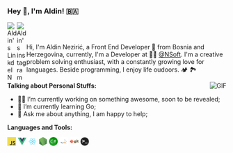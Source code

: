 ### Hey 👋, I'm Aldin! :bosnia_herzegovina:

<a href="https://www.linkedin.com/in/aldinneziric/">
  <img align="left" alt="Aldin's LinkdeIN" width="22px" src="https://cdn.jsdelivr.net/npm/simple-icons@v3/icons/linkedin.svg" />
</a>
<a href="https://www.instagram.com/aldinezi">
  <img align="left" alt="Aldin's instagram" width="22px" src="https://cdn.jsdelivr.net/npm/simple-icons@v3/icons/instagram.svg" />
</a>

<br/>
<br/>

Hi, I'm Aldin Nezirić, a Front End Developer 🚀 from Bosnia and Herzegovina, currently, I'm a Developer at 👨‍💼️  [@NSoft](https://nsoft.com). I'm a creative problem solving enthusiast, with a constantly growing love for languages. Beside programming, I enjoy life oudoors. :camping: :national_park:

  <img align="right" alt="GIF" src="https://64.media.tumblr.com/4cb8405792fcb9944a5eade794f3ffec/tumblr_nq8sqsmGjC1rfd7lko1_500.gifv" />

**Talking about Personal Stuffs:**

- :man_technologist: I’m currently working on something awesome, soon to be revealed;
- 🌱 I’m currently learning Go;
- 💬 Ask me about anything, I am happy to help;

**Languages and Tools:**  

<code><img height="20" src="https://raw.githubusercontent.com/github/explore/80688e429a7d4ef2fca1e82350fe8e3517d3494d/topics/javascript/javascript.png"></code>
<code><img height="20" src="https://raw.githubusercontent.com/github/explore/80688e429a7d4ef2fca1e82350fe8e3517d3494d/topics/vue/vue.png"></code>
<code><img height="20" src="https://raw.githubusercontent.com/github/explore/80688e429a7d4ef2fca1e82350fe8e3517d3494d/topics/react/react.png"></code>
<code><img height="20" src="https://raw.githubusercontent.com/github/explore/80688e429a7d4ef2fca1e82350fe8e3517d3494d/topics/nodejs/nodejs.png"></code>
<code><img height="20" src="https://raw.githubusercontent.com/github/explore/80688e429a7d4ef2fca1e82350fe8e3517d3494d/topics/csharp/csharp.png"></code>
<code><img height="20" src="https://raw.githubusercontent.com/github/explore/80688e429a7d4ef2fca1e82350fe8e3517d3494d/topics/mysql/mysql.png"></code>
<code><img height="20" src="https://raw.githubusercontent.com/github/explore/80688e429a7d4ef2fca1e82350fe8e3517d3494d/topics/git/git.png"></code>
<code><img height="20" src="https://raw.githubusercontent.com/github/explore/80688e429a7d4ef2fca1e82350fe8e3517d3494d/topics/terminal/terminal.png"></code>
